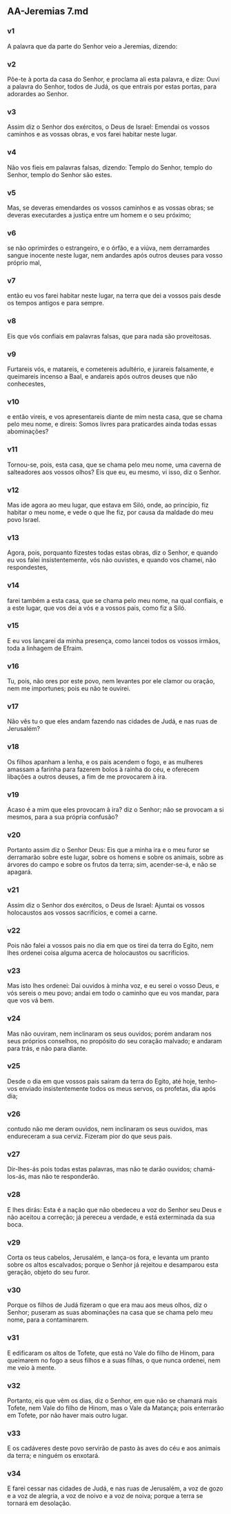 ## AA-Jeremias 7.md
### v1
 A palavra que da parte do Senhor veio a Jeremias, dizendo:
### v2
 Põe-te à porta da casa do Senhor, e proclama ali esta palavra, e dize: Ouvi a palavra do Senhor, todos de Judá, os que entrais por estas portas, para adorardes ao Senhor.
### v3
 Assim diz o Senhor dos exércitos, o Deus de Israel: Emendai os vossos caminhos e as vossas obras, e vos farei habitar neste lugar.
### v4
 Não vos fieis em palavras falsas, dizendo: Templo do Senhor, templo do Senhor, templo do Senhor são estes.
### v5
 Mas, se deveras emendardes os vossos caminhos e as vossas obras; se deveras executardes a justiça entre um homem e o seu próximo;
### v6
 se não oprimirdes o estrangeiro, e o órfão, e a viúva, nem derramardes sangue inocente neste lugar, nem andardes após outros deuses para vosso próprio mal,
### v7
 então eu vos farei habitar neste lugar, na terra que dei a vossos pais desde os tempos antigos e para sempre.
### v8
 Eis que vós confiais em palavras falsas, que para nada são proveitosas.
### v9
 Furtareis vós, e matareis, e cometereis adultério, e jurareis falsamente, e queimareis incenso a Baal, e andareis após outros deuses que não conhecestes,
### v10
 e então vireis, e vos apresentareis diante de mim nesta casa, que se chama pelo meu nome, e direis: Somos livres para praticardes ainda todas essas abominações?
### v11
 Tornou-se, pois, esta casa, que se chama pelo meu nome, uma caverna de salteadores aos vossos olhos? Eis que eu, eu mesmo, vi isso, diz o Senhor.
### v12
 Mas ide agora ao meu lugar, que estava em Siló, onde, ao princípio, fiz habitar o meu nome, e vede o que lhe fiz, por causa da maldade do meu povo Israel.
### v13
 Agora, pois, porquanto fizestes todas estas obras, diz o Senhor, e quando eu vos falei insistentemente, vós não ouvistes, e quando vos chamei, não respondestes,
### v14
 farei também a esta casa, que se chama pelo meu nome, na qual confiais, e a este lugar, que vos dei a vós e a vossos pais, como fiz a Siló.
### v15
 E eu vos lançarei da minha presença, como lancei todos os vossos irmãos, toda a linhagem de Efraim.
### v16
 Tu, pois, não ores por este povo, nem levantes por ele clamor ou oração, nem me importunes; pois eu não te ouvirei.
### v17
 Não vês tu o que eles andam fazendo nas cidades de Judá, e nas ruas de Jerusalém?
### v18
 Os filhos apanham a lenha, e os pais acendem o fogo, e as mulheres amassam a farinha para fazerem bolos à rainha do céu, e oferecem libações a outros deuses, a fim de me provocarem à ira.
### v19
 Acaso é a mim que eles provocam à ira? diz o Senhor; não se provocam a si mesmos, para a sua própria confusão?
### v20
 Portanto assim diz o Senhor Deus: Eis que a minha ira e o meu furor se derramarão sobre este lugar, sobre os homens e sobre os animais, sobre as árvores do campo e sobre os frutos da terra; sim, acender-se-á, e não se apagará.
### v21
 Assim diz o Senhor dos exércitos, o Deus de Israel: Ajuntai os vossos holocaustos aos vossos sacrifícios, e comei a carne.
### v22
 Pois não falei a vossos pais no dia em que os tirei da terra do Egito, nem lhes ordenei coisa alguma acerca de holocaustos ou sacrifícios.
### v23
 Mas isto lhes ordenei: Dai ouvidos à minha voz, e eu serei o vosso Deus, e vós sereis o meu povo; andai em todo o caminho que eu vos mandar, para que vos vá bem.
### v24
 Mas não ouviram, nem inclinaram os seus ouvidos; porém andaram nos seus próprios conselhos, no propósito do seu coração malvado; e andaram para trás, e não para diante.
### v25
 Desde o dia em que vossos pais saíram da terra do Egito, até hoje, tenho-vos enviado insistentemente todos os meus servos, os profetas, dia após dia;
### v26
 contudo não me deram ouvidos, nem inclinaram os seus ouvidos, mas endureceram a sua cerviz. Fizeram pior do que seus pais.
### v27
 Dir-lhes-ás pois todas estas palavras, mas não te darão ouvidos; chamá-los-ás, mas não te responderão.
### v28
 E lhes dirás: Esta é a nação que não obedeceu a voz do Senhor seu Deus e não aceitou a correção; já pereceu a verdade, e está exterminada da sua boca.
### v29
 Corta os teus cabelos, Jerusalém, e lança-os fora, e levanta um pranto sobre os altos escalvados; porque o Senhor já rejeitou e desamparou esta geração, objeto do seu furor.
### v30
 Porque os filhos de Judá fizeram o que era mau aos meus olhos, diz o Senhor; puseram as suas abominações na casa que se chama pelo meu nome, para a contaminarem.
### v31
 E edificaram os altos de Tofete, que está no Vale do filho de Hinom, para queimarem no fogo a seus filhos e a suas filhas, o que nunca ordenei, nem me veio à mente.
### v32
 Portanto, eis que vêm os dias, diz o Senhor, em que não se chamará mais Tofete, nem Vale do filho de Hinom, mas o Vale da Matança; pois enterrarão em Tofete, por não haver mais outro lugar.
### v33
 E os cadáveres deste povo servirão de pasto às aves do céu e aos animais da terra; e ninguém os enxotará.
### v34
 E farei cessar nas cidades de Judá, e nas ruas de Jerusalém, a voz de gozo e a voz de alegria, a voz de noivo e a voz de noiva; porque a terra se tornará em desolação.
